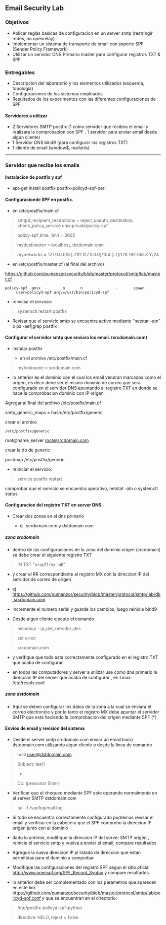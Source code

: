 ## Email Security Lab

### Objetivos
* Aplicar reglas basicas de configuracion en un server smtp (restringir redes, no openrelay)
* Implementar un sistema de transporte de email con soporte SPF (Sender Policy Framework)
* Utilizar un servidor DNS Primario master para configurar registros TXT & SPF

### Entregables
* Descripcion del laboratorio y los elementos utilizados (esquema, topologia)
* Configuraciones de los sistemas empleados
* Resultados de los experimentos con las diferentes configuraciones de SPF

#### Servidores a utilizar

* 2 Servidores SMTP postfix (1 como servidor que recibira el email y realizara la comprobacion con SPF , 1 servidor para enviar email desde algun cliente)
* 1 Servidor DNS bind9 (para configurar los registros TXT)
* 1 cliente de email (window$, mailutils)

--------
### Servidor que recibe los emails

#### Instalacion de postfix y spf

* apt-get install postfix postfix-policyd-spf-perl

#### Configuracionde SPF en postfix.

  - en /etc/postfix/main.cf

> smtpd_recipient_restrictions = reject_unauth_destination, check_policy_service unix:private/policy-spf

> policy-spf_time_limit = 3600

> mydestination = localhost, dstdomain.com

> mynetworks = 127.0.0.0/8 [::ffff:127.0.0.0]/104 [::1]/128 192.168.X.Y/24

  - en /etc/postfix/master.cf (al final del archivo)

https://github.com/pumanzor/security/blob/master/protocol/smtp/lab/master.cf


    policy-spf  unix  -       n       n       -       -       spawn
         user=policyd-spf argv=/usr/bin/policyd-spf
     

* reiniciar el servicio:

> systemctl restart postfix 

* Revisar que el servicio smtp se encuentra activo mediante "netstar -atn" o ps -aef|grep postfix

#### Configurar el servidor smtp que enviara los email. (srcdomain.com)

- instalar postfix

  - en el archivo /etc/postfix/main.cf

> myhostname = srcdomain.com

  - lo anterior es el dominio con el cual los email vendran marcados como el origen, es decir debe ser el mismo dominio de correo que sera configurado en el servidor DNS apuntando al registro TXT en donde se hace la comprobacion dominio con IP origen

Agregar al final del archivo /etc/postfix/main.cf

smtp_generic_maps = hash:/etc/postfix/generic

crear el archivo

    /etc/postfix/generic

root@name_server   root@srcdomain.com

crear la db de generic

postmap /etc/postfix/generic

* reiniciar el servicio:

> service postfix restart 

comprobar que el servicio se encuentra operativo, netstat -atn o systemctl status

#### Configuracion del registro TXT en server DNS

* Crear dos zonas en el dns primario
  
  - ej. scrdomain.com y dstdomain.com

##### zona srcdomain

* dentro de las configuraciones de la zona del dominio origen (srcdomain) se debe crear el siguiente registro TXT

> IN	TXT	"v=spf1 mx -all"

* y crear el RR correspondiente al registro MX con la direccion IP del servidor de correo de origen

* ej https://github.com/pumanzor/security/blob/master/protocol/smtp/lab/db.srcdomain.com

* Incremente el numero serial y guarde los cambios, luego reinicie bind9

* Desde algun cliente ejecute el comando

> nslookup - ip_del_servidor_dns

> set q=txt

> srcdomain.com

  - y verifique que todo esta correctamente configurado en el registro TXT que acaba de configurar.

* en todos las computadores y server a utilizar use como dns primario la direccion IP del server que acaba de configurar , en Linux /etc/resolv.conf

##### zona dstdomain

* Aqui se deben configurar los datos de la zona a la cual se enviara el correo electronico y por lo tanto el registro MX debe apuntar el servidor SMTP que esta haciendo la comprobacion del origen mediante SPF (*)


#### Envios de email y revision del sistema

* Desde el server smtp srcdomain.com enviar un email hacia dstdomain.com utilizando algun cliente o desde la linea de comando 

> mail user@dstdomain.com

> Subject: test1

> -

> Cc:  (presionar Enter)

* Verificar que el chequeo mediante SPF este operando normalmente en el server SMTP dstdomain.com

> tail -f /var/log/mail.log

* Si todo se encuentra correctamente configurado podremos revisar el email y verificar en la cabecera que el SPF comprobo la direccion IP origen junto con el dominio

* dado lo anterior, modifique la direccion IP del server SMTP origen , reinicie el servicio smtp y vuelva a enviar el email; compare resultados

* Agregue la nueva direccion IP al listado de direccion que estan permitidas para el dominio a comprobar

* Modifique las configuraciones del registro SPF segun el sitio oficial http://www.openspf.org/SPF_Record_Syntax y compare resultados.

* lo anterior debe ser complementado con los parametros que aparecen en este link https://github.com/pumanzor/security/blob/master/protocol/smtp/lab/policyd-spf.conf y que se encuentran en el directorio:

> /etc/postfix-policyd-spf-python

> directiva: HELO_reject = False

